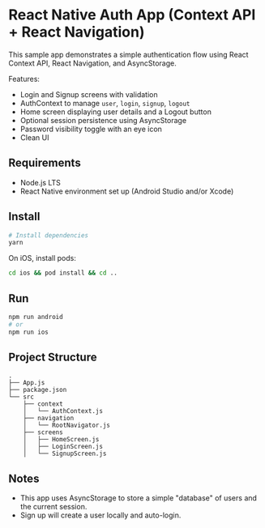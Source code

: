 # React Native Auth App (Context API + React Navigation)

This sample app demonstrates a simple authentication flow using React Context API, React Navigation, and AsyncStorage.

Features:
- Login and Signup screens with validation
- AuthContext to manage `user`, `login`, `signup`, `logout`
- Home screen displaying user details and a Logout button
- Optional session persistence using AsyncStorage
- Password visibility toggle with an eye icon
- Clean UI

## Requirements

- Node.js LTS
- React Native environment set up (Android Studio and/or Xcode)

## Install

```bash
# Install dependencies
yarn
```

On iOS, install pods:
```bash
cd ios && pod install && cd ..
```

## Run

```bash
npm run android
# or
npm run ios
```

## Project Structure

```
.
├── App.js
├── package.json
└── src
    ├── context
    │   └── AuthContext.js
    ├── navigation
    │   └── RootNavigator.js
    ├── screens
    │   ├── HomeScreen.js
    │   ├── LoginScreen.js
    │   └── SignupScreen.js
```

## Notes

- This app uses AsyncStorage to store a simple "database" of users and the current session.
- Sign up will create a user locally and auto-login.